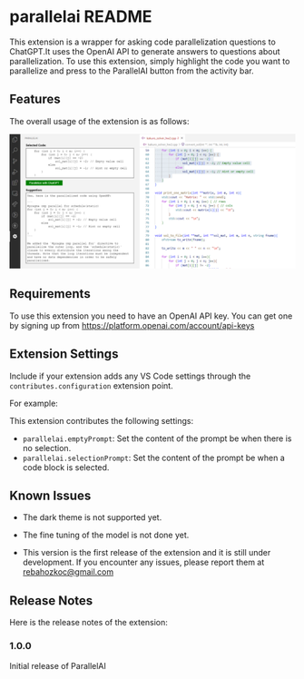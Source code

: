 # parallelai README

This extension is a wrapper for asking code parallelization questions to ChatGPT.It uses the OpenAI API to generate answers to questions about parallelization. To use this extension, simply highlight the code you want to parallelize and press to the ParallelAI button from the activity bar.

## Features

The overall usage of the extension is as follows:

![Usage](images/ss_1.png)

## Requirements

To use this extension you need to have an OpenAI API key. You can get one by signing up from https://platform.openai.com/account/api-keys

## Extension Settings

Include if your extension adds any VS Code settings through the `contributes.configuration` extension point.

For example:

This extension contributes the following settings:

* `parallelai.emptyPrompt`: Set the content of the prompt be when there is no selection.
* `parallelai.selectionPrompt`: Set the content of the prompt be when a code block is selected.

## Known Issues

* The dark theme is not supported yet.

* The fine tuning of the model is not done yet.

* This version is the first release of the extension and it is still under development. If you encounter any issues, please report them at rebahozkoc@gmail.com

## Release Notes

Here is the release notes of the extension:

### 1.0.0

Initial release of ParallelAI
